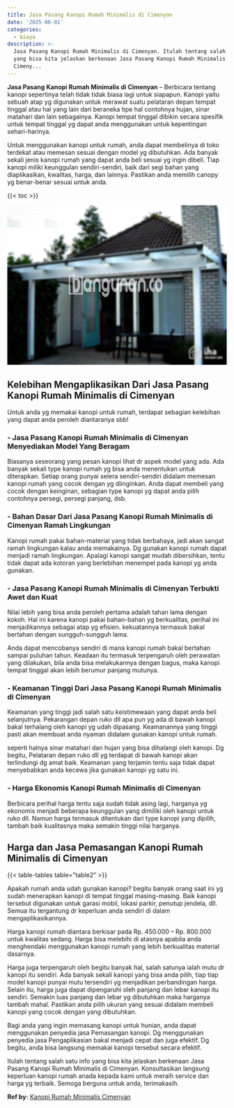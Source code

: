 ```yaml
---
title: Jasa Pasang Kanopi Rumah Minimalis di Cimenyan
date: '2025-06-01'
categories:
  - biaya
description: >-
  Jasa Pasang Kanopi Rumah Minimalis di Cimenyan. Itulah tentang salah satu info
  yang bisa kita jelaskan berkenaan Jasa Pasang Kanopi Rumah Minimalis di
  Cimeny...
---
```


**Jasa Pasang Kanopi Rumah Minimalis di Cimenyan** – Berbicara tentang kanopi sepertinya telah tidak tidak biasa lagi untuk siapapun. Kanopi yaitu sebuah atap yg digunakan untuk merawat suatu pelataran depan tempat tinggal atau hal yang lain dari beraneka tipe hal contohnya hujan, sinar matahari dan lain sebagainya. Kanopi tempat tinggal dibikin secara spesifik untuk tempat tinggal yg dapat anda menggunakan untuk kepentingan sehari-harinya.

Untuk menggunakan kanopi untuk rumah, anda dapat membelinya di toko terdekat atau memesan sesuai dengan model yg dibutuhkan. Ada banyak sekali jenis kanopi rumah yang dapat anda beli sesuai yg ingin dibeli. Tiap kanopi miliki keunggulan sendiri-sendiri, baik dari segi bahan yang diaplikasikan, kwalitas, harga, dan lainnya. Pastikan anda memilih canopy yg benar-benar sesuai untuk anda.

{{< toc >}}

![Jasa Pasang Kanopi Rumah Minimalis di Cimenyan](/images/harga-kanopi-minimalis-36.png)

## Kelebihan Mengaplikasikan Dari Jasa Pasang Kanopi Rumah Minimalis di Cimenyan

Untuk anda yg memakai kanopi untuk rumah, terdapat sebagian kelebihan yang dapat anda peroleh diantaranya sbb!

### \- Jasa Pasang Kanopi Rumah Minimalis di Cimenyan Menyediakan Model Yang Beragam

Biasanya seseorang yang pesan kanopi lihat dr aspek model yang ada. Ada banyak sekali type kanopi rumah yg bisa anda menentukan untuk diterapkan. Setiap orang punyai selera sendiri-sendiri didalam memesan kanopi rumah yang cocok dengan yg diinginkan. Anda dapat membeli yang cocok dengan keinginan, sebagian type kanopi yg dapat anda pilih contohnya persegi, persegi panjang, dsb.

### \- Bahan Dasar Dari Jasa Pasang Kanopi Rumah Minimalis di Cimenyan Ramah Lingkungan

Kanopi rumah pakai bahan-material yang tidak berbahaya, jadi akan sangat ramah lingkungan kalau anda memakainya. Dg gunakan kanopi rumah dapat menjadi ramah lingkungan. Apalagi kanopi sangat mudah dibersihkan, tentu tidak dapat ada kotoran yang berlebihan menempel pada kanopi yg anda gunakan.

### \- Jasa Pasang Kanopi Rumah Minimalis di Cimenyan Terbukti Awet dan Kuat

Nilai lebih yang bisa anda peroleh pertama adalah tahan lama dengan kokoh. Hal ini karena kanopi pakai bahan-bahan yg berkualitas, perihal ini menjadikannya sebagai atap yg efisien. kekuatannya termasuk bakal bertahan dengan sungguh-sungguh lama.

Anda dapat mencobanya sendiri di mana kanopi rumah bakal bertahan sampai puluhan tahun. Keadaan itu termasuk terpengaruh oleh perawatan yang dilakukan, bila anda bisa melakukannya dengan bagus, maka kanopi tempat tinggal akan lebih berumur panjang mutunya.

### \- Keamanan Tinggi Dari Jasa Pasang Kanopi Rumah Minimalis di Cimenyan

Keamanan yang tinggi jadi salah satu keistimewaan yang dapat anda beli selanjutnya. Pekarangan depan ruko dll apa pun yg ada di bawah kanopi bakal terhalang oleh kanopi yg udah dipasang. Keamanannya yang tinggi pasti akan membuat anda nyaman didalam gunakan kanopi untuk rumah.

seperti halnya sinar matahari dan hujan yang bisa dihalangi oleh kanopi. Dg begitu, Pelataran depan ruko dll yg terdapat di bawah kanopi akan terlindungi dg amat baik. Keamanan yang terjamin tentu saja tidak dapat menyebabkan anda kecewa jika gunakan kanopi yg satu ini.

### \- Harga Ekonomis Kanopi Rumah Minimalis di Cimenyan

Berbicara perihal harga tentu saja sudah tidak asing lagi, harganya yg ekonomis menjadi beberapa keunggulan yang dimiliki oleh kanopi untuk ruko dll. Namun harga termasuk ditentukan dari type kanopi yang dipilih, tambah baik kualitasnya maka semakin tinggi nilai harganya.

## Harga dan Jasa Pemasangan Kanopi Rumah Minimalis di Cimenyan

{{< table-tables table="table2" >}}

Apakah rumah anda udah gunakan kanopi? begitu banyak orang saat ini yg sudah menerapkan kanopi di tempat tinggal masing-masing. Baik kanopi tersebut digunakan untuk garasi mobil, lokasi parkir, penutup jendela, dll. Semua itu tergantung dr keperluan anda sendiri di dalam mengaplikasikannya.

Harga kanopi rumah diantara berkisar pada Rp. 450.000 – Rp. 800.000 untuk kwalitas sedang. Harga bisa melebihi di atasnya apabila anda menghendaki menggunakan kanopi rumah yang lebih berkualitas material dasarnya.

Harga juga terpengaruh oleh begitu banyak hal, salah satunya ialah mutu dr kanopi itu sendiri. Ada banyak sekali kanopi yang bisa anda pilih, tiap tiap model kanopi punyai mutu tersendiri yg menjadikan perbandingan harga. Selain itu, harga juga dapat dipengaruhi oleh panjang dan lebar kanopi itu sendiri. Semakin luas panjang dan lebar yg dibutuhkan maka harganya tambah mahal. Pastikan anda pilih ukuran yang sesuai didalam membeli kanopi yang cocok dengan yang dibutuhkan.

Bagi anda yang ingin memasang kanopi untuk hunian, anda dapat menggunakan penyedia jasa Pemasangan kanopi. Dg menggunakan penyedia jasa Pengaplikasian bakal menjadi cepat dan juga efektif. Dg begitu, anda bisa langsung memakai kanopi tersebut secara efektif.

Itulah tentang salah satu info yang bisa kita jelaskan berkenaan Jasa Pasang Kanopi Rumah Minimalis di Cimenyan. Konsultasikan langsung keperluan kanopi rumah anada kepada kami untuk meraih service dan harga yg terbaik. Semoga berguna untuk anda, terimakasih.

**Ref by:**  [Kanopi Rumah Minimalis Cimenyan](https://id.wikipedia.org/wiki/Kanopi)
